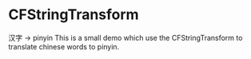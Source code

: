 # CFStringTransform
 汉字 -> pinyin
This is a small demo which use the CFStringTransform to translate 
chinese words to pinyin.
